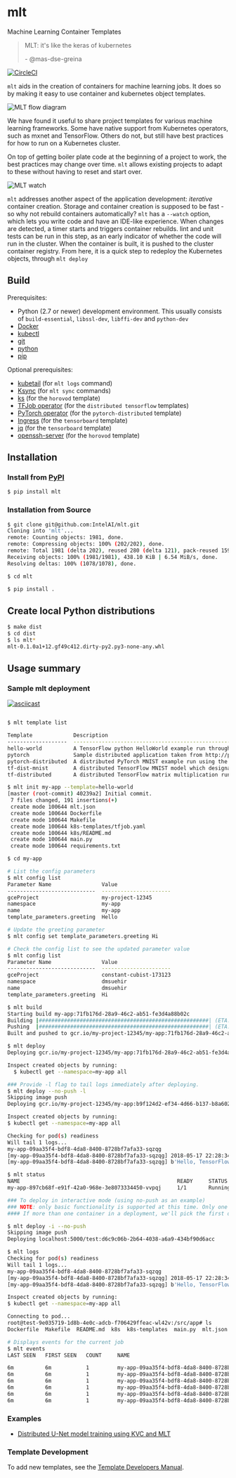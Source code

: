 # mlt
Machine Learning Container Templates

> MLT: it's like the keras of kubernetes
>
> \- @mas-dse-greina

[![CircleCI](https://circleci.com/gh/IntelAI/mlt.svg?style=svg&circle-token=239cc4305ca25063bf9a40cd332c822f5e64663f)](https://circleci.com/gh/IntelAI/mlt)

`mlt` aids in the creation of containers for machine learning jobs.
It does so by making it easy to use container and kubernetes object templates.

![MLT flow diagram](docs/mlt.png)

We have found it useful to share project templates for various machine learning frameworks. Some have native support from Kubernetes operators, such as mxnet and TensorFlow. Others do not, but still have best practices for how to run on a Kubernetes cluster.

On top of getting boiler plate code at the beginning of a project to work, the best practices may change over time. `mlt` allows existing projects to adapt to these without having to reset and start over.

![MLT watch](docs/watch.png)

`mlt` addresses another aspect of the application development: _iterative_ container creation. Storage and container creation is supposed to be fast - so why not rebuild containers automatically?
`mlt` has a `--watch` option, which lets you write code and have an IDE-like experience.
When changes are detected, a timer starts and triggers container rebuilds.
lint and unit tests can be run in this step, as an early indicator of whether the code will run in the cluster.
When the container is built, it is pushed to the cluster container registry.
From here, it is a quick step to redeploy the Kubernetes objects, through `mlt deploy`


## Build

Prerequisites:
- Python (2.7 or newer) development environment. This usually consists of `build-essential`, `libssl-dev`, `libffi-dev` and `python-dev`
- [Docker](https://docs.docker.com/install/)
- [kubectl](https://kubernetes.io/docs/tasks/tools/install-kubectl/)
- [git](https://git-scm.com/book/en/v2/Getting-Started-Installing-Git)
- [python](https://www.python.org/downloads/)
- [pip](https://pip.pypa.io/en/stable/installing/)

Optional prerequisites:
- [kubetail](https://github.com/johanhaleby/kubetail) (for `mlt logs` command)
- [Ksync](https://github.com/vapor-ware/ksync) (for `mlt sync` commands)
- [ks](https://github.com/ksonnet/ksonnet#install) (for the `horovod` template)
- [TFJob operator](https://github.com/kubeflow/tf-operator#installing-the-tfjob-crd-and-operator-on-your-k8s-cluster) (for the `distributed tensorflow` templates)
- [PyTorch operator](https://github.com/kubeflow/pytorch-operator) (for the `pytorch-distributed` template)
- [Ingress](https://kubernetes.io/docs/concepts/services-networking/ingress/) (for the `tensorboard` template)
- [jq](http://macappstore.org/jq/) (for the `tensorboard` template)
- [openssh-server](https://www.openssh.com/) (for the `horovod` template)

## Installation

### Install from [PyPI](https://pypi.org/)
```bash
$ pip install mlt
```

### Installation from Source

```bash
$ git clone git@github.com:IntelAI/mlt.git
Cloning into 'mlt'...
remote: Counting objects: 1981, done.
remote: Compressing objects: 100% (202/202), done.
remote: Total 1981 (delta 202), reused 280 (delta 121), pack-reused 1599
Receiving objects: 100% (1981/1981), 438.10 KiB | 6.54 MiB/s, done.
Resolving deltas: 100% (1078/1078), done.

$ cd mlt

$ pip install .
```

## Create local Python distributions
```bash
$ make dist
$ cd dist
$ ls mlt*
mlt-0.1.0a1+12.gf49c412.dirty-py2.py3-none-any.whl
```

## Usage summary

### Sample mlt deployment
[![asciicast](https://asciinema.org/a/171353.png)](https://asciinema.org/a/171353)

```bash

$ mlt template list

Template             Description
-------------------  --------------------------------------------------------------------------------------------------
hello-world          A TensorFlow python HelloWorld example run through Kubernetes Jobs.
pytorch              Sample distributed application taken from http://pytorch.org/tutorials/intermediate/dist_tuto.html
pytorch-distributed  A distributed PyTorch MNIST example run using the pytorch-operator.
tf-dist-mnist        A distributed TensorFlow MNIST model which designates worker 0 as the chief.
tf-distributed       A distributed TensorFlow matrix multiplication run through the TensorFlow Kubernetes Operator.

$ mlt init my-app --template=hello-world
[master (root-commit) 40239a2] Initial commit.
 7 files changed, 191 insertions(+)
 create mode 100644 mlt.json
 create mode 100644 Dockerfile
 create mode 100644 Makefile
 create mode 100644 k8s-templates/tfjob.yaml
 create mode 100644 k8s/README.md
 create mode 100644 main.py
 create mode 100644 requirements.txt

$ cd my-app

# List the config parameters
$ mlt config list
Parameter Name                Value
----------------------------  ----------------------
gceProject                    my-project-12345
namespace                     my-app
name                          my-app
template_parameters.greeting  Hello

# Update the greeting parameter
$ mlt config set template_parameters.greeting Hi

# Check the config list to see the updated parameter value
$ mlt config list
Parameter Name                Value
----------------------------  ----------------------
gceProject                    constant-cubist-173123
namespace                     dmsuehir
name                          dmsuehir
template_parameters.greeting  Hi

$ mlt build
Starting build my-app:71fb176d-28a9-46c2-ab51-fe3d4a88b02c
Building |######################################################| (ETA:  0:00:00)
Pushing  |######################################################| (ETA:  0:00:00)
Built and pushed to gcr.io/my-project-12345/my-app:71fb176d-28a9-46c2-ab51-fe3d4a88b02c

$ mlt deploy
Deploying gcr.io/my-project-12345/my-app:71fb176d-28a9-46c2-ab51-fe3d4a88b02c

Inspect created objects by running:
  $ kubectl get --namespace=my-app all

### Provide -l flag to tail logs immediately after deploying.
$ mlt deploy --no-push -l
Skipping image push
Deploying gcr.io/my-project-12345/my-app:b9f124d2-ef34-4d66-b137-b8a6026bf782

Inspect created objects by running:
$ kubectl get --namespace=my-app all

Checking for pod(s) readiness
Will tail 1 logs...
my-app-09aa35f4-bdf8-4da8-8400-8728bf7afa33-sqzqg
[my-app-09aa35f4-bdf8-4da8-8400-8728bf7afa33-sqzqg] 2018-05-17 22:28:34.578791: I tensorflow/core/platform/cpu_feature_guard.cc:140] Your CPU supports instructions that this TensorFlow binary was not compiled to use: AVX2 AVX512F FMA
[my-app-09aa35f4-bdf8-4da8-8400-8728bf7afa33-sqzqg] b'Hello, TensorFlow!'

$ mlt status
NAME                                                  READY     STATUS    RESTARTS   AGE       IP            NODE
my-app-897cb68f-e91f-42a0-968e-3e8073334450-vvpqj     1/1       Running   0          14s       10.23.45.67   gke-my-cluster-highmem-8-skylake-1

### To deploy in interactive mode (using no-push as an example)
### NOTE: only basic functionality is supported at this time. Only one container and one pod in a deployment for now.
#### If more than one container in a deployment, we'll pick the first one we find and deploy that.

$ mlt deploy -i --no-push
Skipping image push
Deploying localhost:5000/test:d6c9c06b-2b64-4038-a6a9-434bf90d6acc

$ mlt logs
Checking for pod(s) readiness
Will tail 1 logs...
my-app-09aa35f4-bdf8-4da8-8400-8728bf7afa33-sqzqg
[my-app-09aa35f4-bdf8-4da8-8400-8728bf7afa33-sqzqg] 2018-05-17 22:28:34.578791: I tensorflow/core/platform/cpu_feature_guard.cc:140] Your CPU supports instructions that this TensorFlow binary was not compiled to use: AVX2 AVX512F FMA
[my-app-09aa35f4-bdf8-4da8-8400-8728bf7afa33-sqzqg] b'Hello, TensorFlow!'

Inspect created objects by running:
$ kubectl get --namespace=my-app all

Connecting to pod...
root@test-9e035719-1d8b-4e0c-adcb-f706429ffeac-wl42v:/src/app# ls
Dockerfile  Makefile  README.md  k8s  k8s-templates  main.py  mlt.json	requirements.txt

# Displays events for the current job
$ mlt events
LAST SEEN   FIRST SEEN   COUNT     NAME                                                                            KIND      SUBOBJECT                     TYPE      REASON                  SOURCE                                                   MESSAGE

6m          6m           1         my-app-09aa35f4-bdf8-4da8-8400-8728bf7afa33-sqzqg.152f8f13466696b4              Pod                                     Normal    Scheduled               default-scheduler                                        Successfully assigned my-app-09aa35f4-bdf8-4da8-8400-8728bf7afa33-sqzqg to gke-dls-us-n1-highmem-8-skylake-82af83b4-8nvh
6m          6m           1         my-app-09aa35f4-bdf8-4da8-8400-8728bf7afa33-sqzqg.152f8f134ff373d7              Pod                                     Normal    SuccessfulMountVolume   kubelet, gke-dls-us-n1-highmem-8-skylake-82af83b4-8nvh   MountVolume.SetUp succeeded for volume "default-token-grq2c"
6m          6m           1         my-app-09aa35f4-bdf8-4da8-8400-8728bf7afa33-sqzqg.152f8f1399b33ba0              Pod       spec.containers{my-app}       Normal    Pulled                  kubelet, gke-dls-us-n1-highmem-8-skylake-82af83b4-8nvh   Container image "gcr.io/my-project-12345/my-app:b9f124d2-ef34-4d66-b137-b8a6026bf782" already present on machine
6m          6m           1         my-app-09aa35f4-bdf8-4da8-8400-8728bf7afa33-sqzqg.152f8f139dec0dc3              Pod       spec.containers{my-app}       Normal    Created                 kubelet, gke-dls-us-n1-highmem-8-skylake-82af83b4-8nvh   Created container
6m          6m           1         my-app-09aa35f4-bdf8-4da8-8400-8728bf7afa33-sqzqg.152f8f13a2ea0ff6              Pod       spec.containers{my-app}       Normal    Started                 kubelet, gke-dls-us-n1-highmem-8-skylake-82af83b4-8nvh   Started container
6m          6m           1         my-app-09aa35f4-bdf8-4da8-8400-8728bf7afa33.152f8f13461279e4                    Job                                     Normal    SuccessfulCreate        job-controller                                           Created pod: my-app-09aa35f4-bdf8-4da8-8400-8728bf7afa33-sqzqg


```

### Examples

* [Distributed U-Net model training using KVC and MLT](examples/distributed_unet)

### Template Development

To add new templates, see the [Template Developers Manual](docs/template_developers.md).
